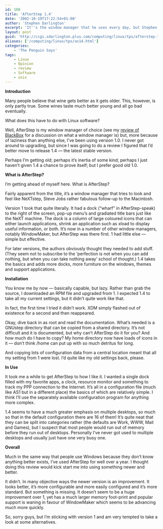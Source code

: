 ```yaml
---
id: 108
title: 'AfterStep 1.4'
date: '2002-10-19T17:22:54+01:00'
author: 'Stephen Darlington'
excerpt: 'It''s the window manager that he uses every day, but Stephen Darlington only now gets around to giving his opinion of it. '
layout: post
guid: 'http://ccgi.sdarlington.plus.com/computing/linux/tps/afterstep-14.html'
aliases: ['/computing/linux/tps/as14.html']
categories:
    - 'The Penguin Says'
tags:
    - Linux
    - Opinion
    - review
    - Software
    - unix
---
```


**Introduction**

Many people believe that wine gets better as it gets older. This, however, is only partly true. Some wines taste much better young and all go bad eventually.

What does this have to do with Linux software?

Well, AfterStep is my window manager of choice (see my [review of BlackBox](blackbox.html) for a discussion on what a window manager is) but, more because of laziness than anything else, I’ve been using version 1.0. I never got around to upgrading, but since I was going to do a review I figured that I’d better move to release 1.4 — the latest stable version.

Perhaps I’m getting old; perhaps it’s inertia of some kind; perhaps I just haven’t given 1.4 a chance to prove itself; but I prefer good old 1.0.

**What is AfterStep?**

I’m getting ahead of myself here. What is AfterStep?

Fairly apparent from the title, it’s a window manager that tries to look and feel like NeXTstep, Steve Jobs rather fabulous follow-up to the Macintosh.

Version 1 took that quite literally. It had a dock (“wharf” in AfterStep-speak) to the right of the screen, pop-up menu’s and gradiated title bars just like the NeXT machine. The dock is a column of large coloured icons that can either launch applications, shrink an application such as xload to display useful information, or both. It’s now in a number of other window managers, notably WindowMaker, but AfterStep was there first. 1 had little else — simple but effective.

For later versions, the authors obviously thought they needed to add stuff. (They seem not to subscribe to the ‘perfection is not when you can add nothing, but when you can take nothing away’ school of thought.) 1.4 takes the basics and adds more docks, more furniture on the windows, themes and support applications.

**Installation**

You know me by now — basically capable, but lazy. Rather than grab the source, I downloaded an RPM file and upgraded from 1. I expected 1.4 to take all my current settings, but it didn’t quite work like that.

In fact, the first time I tried it didn’t work. XDM simply flashed out of existence for a second and then reappeared.

Okay, dive back in as root and read the documentation. What’s needed is a GNUstep directory that can be copied from a shared directory. It’s not difficult and it is documented, but why can’t AfterStep do it for you? And how much do I have to copy? My home directory now have loads of icons in it — don’t think /home can put up with so much detritus for long.

And copying lots of configuration data from a central location meant that all my setting from 1 were lost. I’d quite like my old settings back, please.

**In Use**

It took me a while to get AfterStep to how I like it. I wanted a single dock filled with my favorite apps, a clock, resource monitor and something to track my PPP connection to the Internet. It’s all in a configuration file (much like AS1 but in a different place) the basics of which are relatively simple. I think I’ll use the separately available configuration program for anything more complex.

1.4 seems to have a much greater emphasis on multiple desktops, so much so that in the default configuration there are 16 of them! It’s quite neat that they can be split into categories rather (the defaults are Work, WWW, Mail and Games), but I suspect that most people would run out of memory before they run out of desktops. Personally I’ve never got used to multiple desktops and usually just have one very busy one.

**Overall**

Much in the same way that people use Windows because they don’t know anything better exists, I’ve used AfterStep for well over a year. I thought doing this review would kick start me into using something newer and better.

It didn’t. In many objective ways the newer version is an improvement. It looks better, it’s more configurable and more easily configured and it’s more standard. But something is missing. It doesn’t seem to be a huge improvement over 1, yet has a much larger memory foot-print and popular support is waning in favour of WindowMaker which seems to be advancing much more quickly.

So, sorry guys, but I’m sticking with version 1 and am very tempted to take a look at some alternatives.